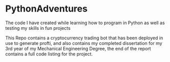 # PythonAdventures
The code I have created while learning how to program in Python as well as testing my skills in fun projects

This Repo contains a cryptocurrency trading bot that has been deployed in use to generate profti, and also contains my completed dissertation for my 3rd year of my Mechanical Engineering Degree, the end of the report contains a full code listing for the project.
